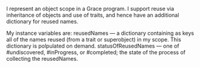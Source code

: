 I represent an object scope in a Grace program.  I support reuse via
inheritance of objects and use of traits, and hence have an additional
dictionary for reused names.

My instance variables are:
   reusedNames — a dictionary containing as keys all of the names reused 
          (from a trait or superobject) in my scope.  This dictionary 
          is polpulated on demand.
   statusOfReusedNames — one of #undiscovered, #inProgress, or #completed; 
          the state of the process of collecting the reusedNames.